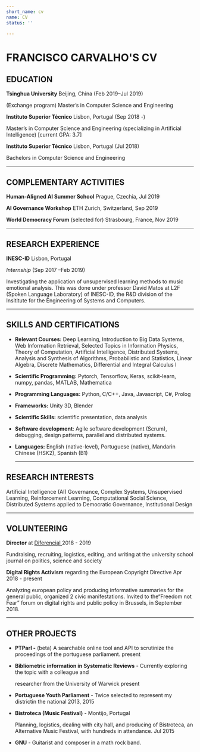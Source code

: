 ```yaml
---
short_name: cv
name: CV
status: ''

---
```

# **FRANCISCO CARVALHO'S CV**

## **EDUCATION**

**Tsinghua University** Beijing, China (Feb 2019–Jul 2019)

(Exchange program) Master’s in Computer Science and Engineering

**Instituto Superior Técnico** Lisbon, Portugal (Sep 2018 -)

Master’s in Computer Science and Engineering (specializing in Artificial Intelligence) \[current GPA: 3.7\] 

**Instituto Superior Técnico** Lisbon, Portugal (Jul 2018)

Bachelors in Computer Science and Engineering 

***

## **COMPLEMENTARY ACTIVITIES**

**Human-Aligned AI Summer School** Prague, Czechia, Jul 2019

**AI Governance Workshop** ETH Zurich, Switzerland, Sep 2019

**World Democracy Forum** (selected for) Strasbourg, France, Nov 2019

***

## **RESEARCH EXPERIENCE**

**INESC-ID** Lisbon, Portugal

_Internship_ (Sep 2017 –Feb 2019)

Investigating the application of unsupervised learning methods to music emotional analysis. This was done under professor David Matos at L2F (Spoken Language Laboratory) of INESC-ID, the R&D division of the Insititute for the Engineering of Systems and Computers.

***

## **SKILLS AND CERTIFICATIONS**

* **Relevant Courses:** Deep Learning, Introduction to Big Data Systems, Web Information Retrieval, Selected Topics in Information Physics, Theory of Computation, Artificial Intelligence, Distributed Systems, Analysis and Synthesis of Algorithms, Probabilistic and Statistics, Linear Algebra, Discrete Mathematics, Differential and Integral Calculus I
* **Scientific Programming:** Pytorch, Tensorflow, Keras, scikit-learn, numpy, pandas, MATLAB, Mathematica
* **Programming Languages:** Python, C/C++, Java, Javascript, C#, Prolog
* **Frameworks:** Unity 3D, Blender
* **Scientific Skills:** scientific presentation, data analysis
* **Software development**: Agile software development (Scrum), debugging, design patterns, parallel and distributed systems.
* **Languages:** English (native-level), Portuguese (native), Mandarin Chinese (HSK2), Spanish (B1)

  ***

## **RESEARCH INTERESTS**

Artificial Intelligence (AI) Governance, Complex Systems, Unsupervised Learning, Reinforcement Learning, Computational Social Science, Distributed Systems applied to Democratic Governance, Institutional Design

***

## **VOLUNTEERING**

**Director** at [Diferencial ](https://diferencial.tecnico.ulisboa.pt/)2018 - 2019

Fundraising, recruiting, logistics, editing, and writing at the university school journal on politics, science and society

**Digital Rights Activism** regarding the European Copyright Directive Apr 2018 - present

Analyzing european policy and producing informative summaries for the general public, organized 2 civic manifestations. Invited to the“Freedom not Fear” forum on digital rights and public policy in Brussels, in September 2018.

***

## **OTHER PROJECTS**

* **PTParl -** (beta) A searchable online tool and API to scrutinize the proceedings of the portuguese parliament. present
* **Bibliometric information in Systematic Reviews** - Currently exploring the topic with a colleague and

  researcher from the University of Warwick present
* **Portuguese Youth Parliament** - Twice selected to represent my districtin the national 2013, 2015
* **Bistroteca (Music Festival)** - Montijo, Portugal

  Planning, logistics, dealing with city hall, and producing of Bistroteca, an Alternative Music Festival, with hundreds in attendance. Jul 2015
* **GNU** - Guitarist and composer in a math rock band.